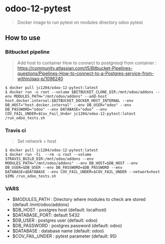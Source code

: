 # odoo-12-pytest
> Docker image to run pytest on modules directory
odoo pytest



## How to use
### Bitbucket pipeline
> Add host to container 
How to connect to postgresql from container : https://community.atlassian.com/t5/Bitbucket-Pipelines-questions/Pipelines-How-to-connect-to-a-Postgres-service-from-within/qaq-p/1096240

```shell
$ docker pull jc1204/odoo-12-pytest:latest
$ docker run -u root --volume $BITBUCKET_CLONE_DIR:/mnt/odoo/addons --env MODULES_PATH="/mnt/odoo/addons" --add-host host.docker.internal:$BITBUCKET_DOCKER_HOST_INTERNAL --env DB_HOST="host.docker.internal" --env DB_USER="odoo" --env DB_PASSWORD="odoo" --env DATABASE="odoo" --env COV_FAIL_UNDER=$Cov_Fail_Under jc1204/odoo-12-pytest:latest /run_odoo_tests.sh
```
### Travis ci
> Set network = host
```shell
$ docker pull jc1204/odoo-12-pytest:latest
$ docker run -ti  --rm -u root --volume $TRAVIS_BUILD_DIR:/mnt/odoo/addons --env MODULES_PATH="/mnt/odoo/addons" --env DB_HOST=$DB_HOST --env DB_USER=$DB_USER --env DB_PASSWORD=$DB_PASSWORD --env DATABASE=$DATABASE --env COV_FAIL_UNDER=$COV_FAIL_UNDER --network=host $IMG /run_odoo_tests.sh
```

### VARS
 - $MODULES_PATH : Directory where modules to check are stored (default /mnt/odoo/addons)
 - $DB_HOST : postgres host (default: localhost)
 - $DATABASE_PORT: default 5432 
 - $DB_USER : postgres user (default: odoo)
 - $DB_PASSWORD : postgres password (default: odoo)
 - $DATABASE : database name (default: odoo)
 - $COV_FAIL_UNDER : pytest parameter (default: 95)

